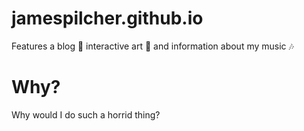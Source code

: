 # jamespilcher.github.io
Features a blog 📝 interactive art 🎨 and information about my music 🎶

# Why?

Why would I do such a horrid thing?

